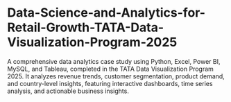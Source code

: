 # Data-Science-and-Analytics-for-Retail-Growth-TATA-Data-Visualization-Program-2025
A comprehensive data analytics case study using Python, Excel, Power BI, MySQL, and Tableau, completed in the TATA Data Visualization Program 2025. It analyzes revenue trends, customer segmentation, product demand, and country-level insights, featuring interactive dashboards, time series analysis, and actionable business insights.
